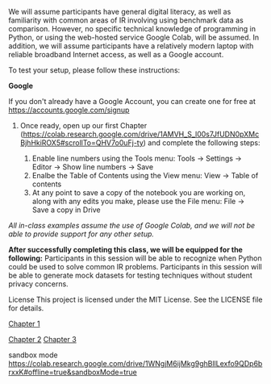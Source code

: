 We will assume participants have general digital literacy, as well as familiarity with common areas of IR involving using benchmark data as comparison. However, no specific technical knowledge of programming in Python, or using the web-hosted service Google Colab, will be assumed. In addition, we will assume participants have a relatively modern laptop with reliable broadband Internet access, as well as a Google account.


To test your setup, please follow these instructions:

**Google**

If you don't already have a Google Account, you can create one for free at https://accounts.google.com/signup

1. Once ready, open up our first Chapter (https://colab.research.google.com/drive/1AMVH_S_l00s7JfUDN0pXMcBjhHkiROX5#scrollTo=QHV7o0uFj-ty) and complete the following steps: 

      1. Enable line numbers using the Tools menu: Tools -> Settings -> Editor -> Show line numbers -> Save
      2. Enalbe the Table of Contents using the View menu: View -> Table of contents
      3. At any point to save a copy of the notebook you are working on, along with any edits you make, please use the File menu: File -> Save a copy in Drive
      
_All in-class examples assume the use of Google Colab, and we will not be able to provide support for any other setup._

**After successfully completing this class, we will be equipped for the following:**
Participants in this session will be able to recognize when Python could be used to solve common IR problems. Participants in this session will be able to generate mock datasets for testing techniques without student privacy concerns.


License
This project is licensed under the MIT License. See the LICENSE file for details.


[Chapter 1](https://colab.research.google.com/drive/1AMVH_S_l00s7JfUDN0pXMcBjhHkiROX5#scrollTo=oY6wWP27MgHR#offline=true&sandboxMode=true)

[Chapter 2](https://colab.research.google.com/drive/1PRrmxWdIjXkG6uxg2Zy41W8VDSrKcgi1#scrollTo=1FlbVRREXrIZ#offline=true&sandboxMode=true)
[Chapter 3](https://colab.research.google.com/drive/1K616hKP0R4h1s5CYvhL_l-8LlqQjVYxd#scrollTo=iPpV2brjGpcK#offline=true&sandboxMode=true)

sandbox mode
https://colab.research.google.com/drive/1WNgjM6ijMkg9ghBllLexfo9QDp6brxxK#offline=true&sandboxMode=true
